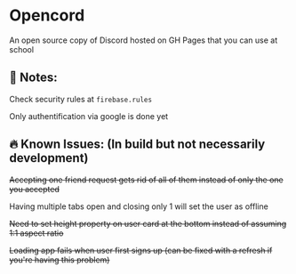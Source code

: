 # Opencord
An open source copy of Discord hosted on GH Pages that you can use at school

## 🚨 Notes:
Check security rules at `firebase.rules`

Only authentification via google is done yet

## 🔥 Known Issues: (In build but not necessarily development)
~~Accepting one friend request gets rid of all of them instead of only the one you accepted~~

Having multiple tabs open and closing only 1 will set the user as offline

~~Need to set height property on user card at the bottom instead of assuming 1:1 aspect ratio~~

~~Loading app fails when user first signs up (can be fixed with a refresh if you're having this problem)~~
